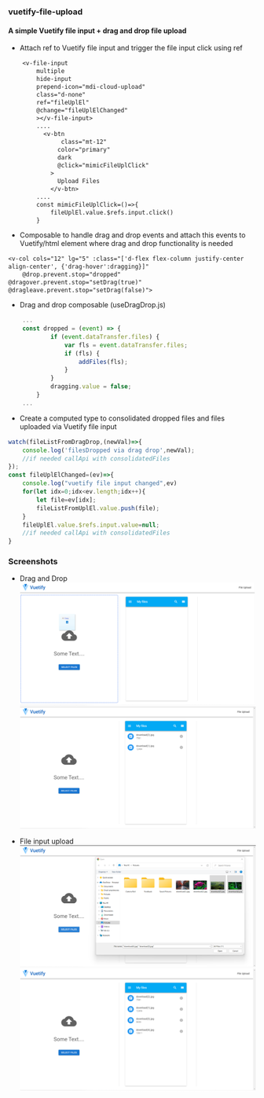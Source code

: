 ### vuetify-file-upload
#### A simple Vuetify file input + drag and drop file upload

- Attach ref to Vuetify file input and trigger the file input click using ref

```vue
    <v-file-input
        multiple
        hide-input              
        prepend-icon="mdi-cloud-upload"
        class="d-none"   
        ref="fileUplEl"             
        @change="fileUplElChanged"
        ></v-file-input>
        ....
          <v-btn
               class="mt-12"
              color="primary"
              dark
              @click="mimicFileUplClick"
            >
              Upload Files
            </v-btn>
        ....
        const mimicFileUplClick=()=>{
            fileUplEl.value.$refs.input.click()
        }

```

- Composable to handle drag and drop events and attach this events to Vuetify/html element where drag and drop functionality is needed

```vue
<v-col cols="12" lg="5" :class="['d-flex flex-column justify-center align-center', {'drag-hover':dragging}]"
    @drop.prevent.stop="dropped" @dragover.prevent.stop="setDrag(true)"  @dragleave.prevent.stop="setDrag(false)">

```
- Drag and drop composable (useDragDrop.js)
```javascript
    ...
    const dropped = (event) => {
            if (event.dataTransfer.files) {
                var fls = event.dataTransfer.files;
                if (fls) {
                    addFiles(fls);
                }
            }
            dragging.value = false;
        }
    ...
```
- Create a computed type to consolidated dropped files and files uploaded via Vuetify file input

```javascript
watch(fileListFromDragDrop,(newVal)=>{
    console.log('filesDropped via drag drop',newVal);
    //if needed callApi with consolidatedFiles
});
const fileUplElChanged=(ev)=>{
    console.log("vuetify file input changed",ev)
    for(let idx=0;idx<ev.length;idx++){
        let file=ev[idx];
        fileListFromUplEl.value.push(file);
    }
    fileUplEl.value.$refs.input.value=null;
    //if needed callApi with consolidatedFiles
}
```


### Screenshots
- Drag and Drop
![Screenshot](https://github.com/gouthamrangarajan/Vuejs/blob/master/vuetify-file-upload/Screenshot1.png)
![Screenshot](https://github.com/gouthamrangarajan/Vuejs/blob/master/vuetify-file-upload/Screenshot2.png)

- File input upload
![Screenshot](https://github.com/gouthamrangarajan/Vuejs/blob/master/vuetify-file-upload/Screenshot3.png)
![Screenshot](https://github.com/gouthamrangarajan/Vuejs/blob/master/vuetify-file-upload/Screenshot4.png)
